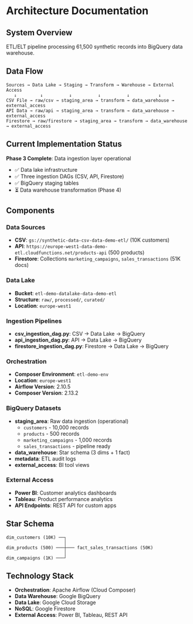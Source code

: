 # Architecture Documentation

## System Overview
ETL/ELT pipeline processing 61,500 synthetic records into BigQuery data warehouse.

## Data Flow
```
Sources → Data Lake → Staging → Transform → Warehouse → External Access
   ↓         ↓          ↓          ↓          ↓           ↓
CSV File → raw/csv → staging_area → transform → data_warehouse → external_access
API Data → raw/api → staging_area → transform → data_warehouse → external_access  
Firestore → raw/firestore → staging_area → transform → data_warehouse → external_access
```

## Current Implementation Status
**Phase 3 Complete**: Data ingestion layer operational
- ✅ Data lake infrastructure
- ✅ Three ingestion DAGs (CSV, API, Firestore)
- ✅ BigQuery staging tables
- ⏳ Data warehouse transformation (Phase 4)

## Components

### Data Sources
- **CSV**: `gs://synthetic-data-csv-data-demo-etl/` (10K customers)
- **API**: `https://europe-west1-data-demo-etl.cloudfunctions.net/products-api` (500 products)
- **Firestore**: Collections `marketing_campaigns`, `sales_transactions` (51K docs)

### Data Lake
- **Bucket**: `etl-demo-datalake-data-demo-etl`
- **Structure**: `raw/`, `processed/`, `curated/`
- **Location**: `europe-west1`

### Ingestion Pipelines
- **csv_ingestion_dag.py**: CSV → Data Lake → BigQuery
- **api_ingestion_dag.py**: API → Data Lake → BigQuery  
- **firestore_ingestion_dag.py**: Firestore → Data Lake → BigQuery

### Orchestration
- **Composer Environment**: `etl-demo-env`
- **Location**: `europe-west1`
- **Airflow Version**: 2.10.5
- **Composer Version**: 2.13.2

### BigQuery Datasets
- **staging_area**: Raw data ingestion (operational)
  - `customers` - 10,000 records
  - `products` - 500 records
  - `marketing_campaigns` - 1,000 records
  - `sales_transactions` - pipeline ready
- **data_warehouse**: Star schema (3 dims + 1 fact)
- **metadata**: ETL audit logs
- **external_access**: BI tool views

### External Access
- **Power BI**: Customer analytics dashboards
- **Tableau**: Product performance analytics
- **API Endpoints**: REST API for custom apps

## Star Schema
```
dim_customers (10K) ──┐
                      │
dim_products (500) ───┼─── fact_sales_transactions (50K)
                      │
dim_campaigns (1K) ───┘
```

## Technology Stack
- **Orchestration**: Apache Airflow (Cloud Composer)
- **Data Warehouse**: Google BigQuery
- **Data Lake**: Google Cloud Storage
- **NoSQL**: Google Firestore
- **External Access**: Power BI, Tableau, REST API